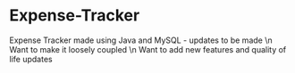 # Expense-Tracker
Expense Tracker made using Java and MySQL - updates to be made
\n Want to make it loosely coupled
\n Want to add new features and quality of life updates
